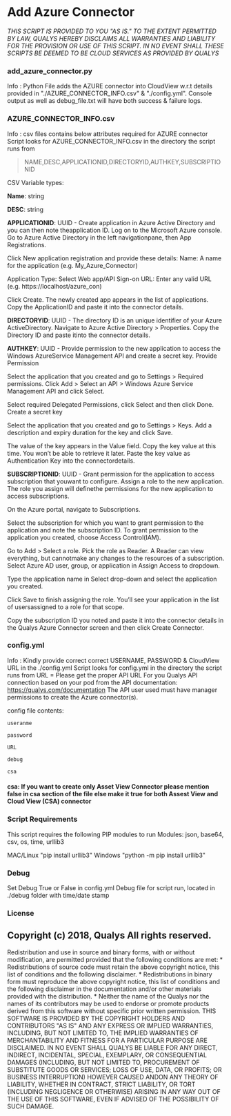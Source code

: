 # Add Azure Connector
*THIS SCRIPT IS PROVIDED TO YOU "AS IS."  TO THE EXTENT PERMITTED BY LAW, QUALYS HEREBY DISCLAIMS ALL WARRANTIES AND LIABILITY FOR THE PROVISION OR USE OF THIS SCRIPT.  IN NO EVENT SHALL THESE SCRIPTS BE DEEMED TO BE CLOUD SERVICES AS PROVIDED BY QUALYS*

### add_azure_connector.py
Info : Python File adds the AZURE connector into CloudView w.r.t details provided in "./AZURE_CONNECTOR_INFO.csv" & "./config.yml".
       Console output as well as debug_file.txt will have both success & failure logs.

### AZURE_CONNECTOR_INFO.csv
Info : csv files contains below attributes required for AZURE connector
Script looks for AZURE_CONNECTOR_INFO.csv in the directory the script runs from

> NAME,DESC,APPLICATIONID,DIRECTORYID,AUTHKEY,SUBSCRIPTIONID

CSV Variable types:

**Name**: string

**DESC**: string

**APPLICATIONID**: UUID - Create application in Azure Active Directory and you can then note theapplication ID.
Log on to the Microsoft Azure console. Go to Azure Active Directory in the left navigationpane,     then App Registrations.

Click New application registration and provide these details:
Name: A name for the application (e.g. My_Azure_Connector)

Application Type: Select Web app/API
Sign-on URL: Enter any valid URL (e.g. https://localhost/azure_con)

Click Create. The newly created app appears in the list of applications. Copy the ApplicationID     and paste it into the connector details.

**DIRECTORYID**: UUID - The directory ID is an unique identifier of your Azure ActiveDirectory. Navigate to Azure Active Directory > Properties. Copy the Directory ID and paste itinto the connector details.

**AUTHKEY**: UUID - Provide permission to the new application to access the Windows AzureService Management API and create a secret key.
Provide Permission

Select the application that you created and go to Settings > Required permissions.
Click Add > Select an API > Windows Azure Service Management API and click Select.

Select required Delegated Permissions, click Select and then click Done.
Create a secret key

Select the application that you created and go to Settings > Keys.
Add a description and expiry duration for the key and click Save.

The value of the key appears in the Value field. Copy the key value at this time. You won’t be    able to retrieve it later. Paste the key value as Authentication Key into the connectordetails.

**SUBSCRIPTIONID**: UUID - Grant permission for the application to access subscription that youwant     to configure. Assign a role to the new application. The role you assign will definethe     permissions for the new application to access subscriptions.

On the Azure portal, navigate to Subscriptions.

Select the subscription for which you want to grant permission to the application and note the    subscription ID. To grant permission to the application you created, choose Access Control(IAM).

Go to Add > Select a role. Pick the role as Reader. A Reader can view everything, but cannotmake     any changes to the resources of a subscription.
Select Azure AD user, group, or application in Assign Access to dropdown.

Type the application name in Select drop-down and select the application you created.

Click Save to finish assigning the role. You’ll see your application in the list of usersassigned     to a role for that scope.

Copy the subscription ID you noted and paste it into the connector details in the Qualys Azure    Connector screen and then click Create Connector.

### config.yml
Info : Kindly provide correct correct USERNAME, PASSWORD & CloudView URL in the ./config.yml
Script looks for config.yml in the directory the script runs from
URL = Please get the proper API URL For you Qualys API connection based on your pod from the API documentation: https://qualys.com/documentation
The API user used must have manager permissions to create the Azure connector(s).

config file contents:

    useranme
    
    password
    
    URL
    
    debug
    
    csa

 #### csa: If you want to create only Asset View Connector please mention false in csa section of the file else make it true for both Assest View and Cloud View (CSA) connector


### Script Requirements
This script requires the following PIP modules to run
Modules: json, base64, csv, os, time, urllib3

MAC/Linux "pip install urllib3"
Windows "python -m pip install urllib3"

### Debug
Set Debug True or False in config.yml
Debug file for script run, located in ./debug folder with time/date stamp


### License
## Copyright (c) 2018, Qualys All rights reserved.
Redistribution and use in source and binary forms, with or without modification, are permitted provided that the following conditions are met: * Redistributions of source code must retain the above copyright notice, this list of conditions and the following disclaimer. * Redistributions in binary form must reproduce the above copyright notice, this list of conditions and the following disclaimer in the documentation and/or other materials provided with the distribution. * Neither the name of the Qualys nor the names of its contributors may be used to endorse or promote products derived from this software without specific prior written permission.
THIS SOFTWARE IS PROVIDED BY THE COPYRIGHT HOLDERS AND CONTRIBUTORS "AS IS" AND ANY EXPRESS OR IMPLIED WARRANTIES, INCLUDING, BUT NOT LIMITED TO, THE IMPLIED WARRANTIES OF MERCHANTABILITY AND FITNESS FOR A PARTICULAR PURPOSE ARE DISCLAIMED. IN NO EVENT SHALL QUALYS BE LIABLE FOR ANY DIRECT, INDIRECT, INCIDENTAL, SPECIAL, EXEMPLARY, OR CONSEQUENTIAL DAMAGES (INCLUDING, BUT NOT LIMITED TO, PROCUREMENT OF SUBSTITUTE GOODS OR SERVICES; LOSS OF USE, DATA, OR PROFITS; OR BUSINESS INTERRUPTION) HOWEVER CAUSED ANDON ANY THEORY OF LIABILITY, WHETHER IN CONTRACT, STRICT LIABILITY, OR TORT (INCLUDING NEGLIGENCE OR OTHERWISE) ARISING IN ANY WAY OUT OF THE USE OF THIS SOFTWARE, EVEN IF ADVISED OF THE POSSIBILITY OF SUCH DAMAGE.
